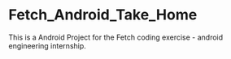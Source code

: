 # Fetch_Android_Take_Home
This is a Android Project for the Fetch coding exercise - android engineering internship.

